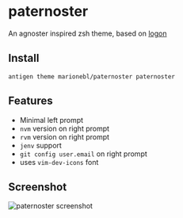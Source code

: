 # paternoster
An agnoster inspired zsh theme, based on [logon](https://gist.github.com/Neson/96487ceafd099d96c8d2)

## Install
```shell
antigen theme marionebl/paternoster paternoster
```
## Features
* Minimal left prompt
* `nvm` version on right prompt
* `rvm` version on right prompt
* `jenv` support
* `git config user.email` on right prompt
* uses `vim-dev-icons` font

## Screenshot
![paternoster screenshot](https://raw.githubusercontent.com/marionebl/paternoster/master/paternoster-screenhost.jpg)
